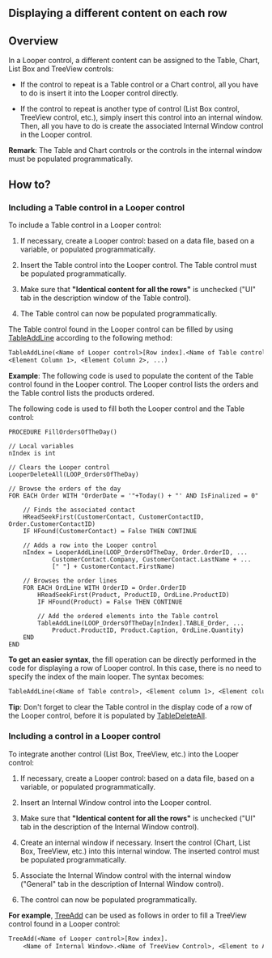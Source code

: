 
## Displaying a different content on each row
			

<a name="NOTE1"></a>
<a name="NOTE1_1"></a>


## Overview
<a name="overview_ELTTEXTE000118"></a>
In a Looper control, a different content can be assigned to the Table, Chart, List Box and TreeView controls: 

- If the control to repeat is a Table control or a Chart control, all you have to do is insert it into the Looper control directly.

- If the control to repeat is another type of control (List Box control, TreeView control, etc.), simply insert this control into an internal window. Then, all you have to do is create the associated Internal Window control in the Looper control.




**Remark**: The Table and Chart controls or the controls in the internal window must be populated programmatically.

<a name="NOTE2"></a>
<a name="NOTE2_1"></a>


## How to?
<a name="how_ELTTEXTE000142"></a>




### Including a Table control in a Looper control
<a name="including_table_control_looper_control_ELTPARAGRAPHE000023"></a>

To include a Table control in a Looper control: 

1. If necessary, create a Looper control: based on a data file, based on a variable, or populated programmatically.

2. Insert the Table control into the Looper control. The Table control must be populated programmatically.

3. Make sure that **"Identical content for all the rows"** is unchecked ("UI" tab in the description window of the Table control).

4. The Table control can now be populated programmatically.




The Table control found in the Looper control can be filled by using [TableAddLine](../WDLang1/3074006.md) according to the following method: 

```txt
TableAddLine(<Name of Looper control>[Row index].<Name of Table control>, 
<Element Column 1>, <Element Column 2>, ...)
```


**Example**: The following code is used to populate the content of the Table control found in the Looper control. The Looper control lists the orders and the Table control lists the products ordered. 

The following code is used to fill both the Looper control and the Table control: 


```wl
PROCEDURE FillOrdersOfTheDay()

// Local variables
nIndex is int

// Clears the Looper control
LooperDeleteAll(LOOP_OrdersOfTheDay)

// Browse the orders of the day
FOR EACH Order WITH "OrderDate = '"+Today() + "' AND IsFinalized = 0"
	
	// Finds the associated contact
	HReadSeekFirst(CustomerContact, CustomerContactID, Order.CustomerContactID)
	IF HFound(CustomerContact) = False THEN CONTINUE
	
	// Adds a row into the Looper control
	nIndex = LooperAddLine(LOOP_OrdersOfTheDay, Order.OrderID, ...
			CustomerContact.Company, CustomerContact.LastName + ...
			[" "] + CustomerContact.FirstName)
	
	// Browses the order lines
	FOR EACH OrdLine WITH OrderID = Order.OrderID
		HReadSeekFirst(Product, ProductID, OrdLine.ProductID)
		IF HFound(Product) = False THEN CONTINUE

		// Add the ordered elements into the Table control
		TableAddLine(LOOP_OrdersOfTheDay[nIndex].TABLE_Order, ...
			Product.ProductID, Product.Caption, OrdLine.Quantity)
	END
END
```


**To get an easier syntax**, the fill operation can be directly performed in the code for displaying a row of Looper control. In this case, there is no need to specify the index of the main looper. The syntax becomes: 

```txt
TableAddLine(<Name of Table control>, <Element column 1>, <Element column 2>, ...)
```


**Tip**: Don't forget to clear the Table control in the display code of a row of the Looper control, before it is populated by [TableDeleteAll](../Editeurs/2030039.md). 


### Including a control in a Looper control
<a name="including_control_looper_control_ELTPARAGRAPHE000055"></a>

To integrate another control (List Box, TreeView, etc.) into the Looper control:

1. If necessary, create a Looper control: based on a data file, based on a variable, or populated programmatically.

2. Insert an Internal Window control into the Looper control.

3. Make sure that **"Identical content for all the rows"** is unchecked ("UI" tab in the description of the Internal Window control).

4. Create an internal window if necessary. Insert the control (Chart, List Box, TreeView, etc.) into this internal window. The inserted control must be populated programmatically.

5. Associate the Internal Window control with the internal window ("General" tab in the description of Internal Window control).

6. The control can now be populated programmatically.




**For example**, [TreeAdd](../WDLang1/3018012.md) can be used as follows in order to fill a TreeView control found in a Looper control:

```txt
TreeAdd(<Name of Looper control>[Row index].
	<Name of Internal Window>.<Name of TreeView Control>, <Element to Add>)
```



